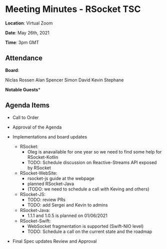 # Meeting Minutes - RSocket TSC

**Location**: Virtual Zoom

**Date**: May 26th, 2021

**Time**: 3pm GMT

## Attendance

**Board**: 

Niclas
Rossen
Alan
Spencer
Simon
David
Kevin
Stephane
 
**Notable Guests***
 
## Agenda Items

* Call to Order
* Approval of the Agenda
* Implementations and board updates
    * RSocket: 
        * Oleg is anavailable for one year so we need to find some help for RSocket-Kotlin
        * TODO: Schedule discussion on Reactive-Streams API exposed by RSocket
    * RSocket-WebSite:
        * rsocket-js guide at the webpage 
        * planned RSocket-Java
        * (TODO: we need to schedule a call with Keving and others)
    * RSocket-JS:
        * TODO: review PRs 
        * TODO: add Sergei and Kevin to admins 
    * RSocket-Java:
        * 1.1.1 and 1.0.5 is planned on 01/06/2021
    * RSocket-Swift:
        * WebSocket fragmentation is supported (Swift-NIO level)
        * TODO: Schedule a call on the current state and the roadmap

* Final Spec updates Review and Approval
